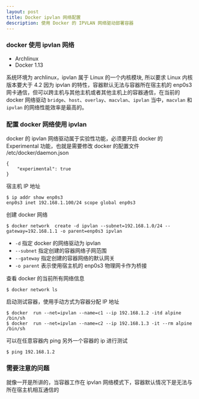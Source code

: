 ```yaml
---
layout: post
title: Docker ipvlan 网络配置
description: 使用 Docker 的 IPVLAN 网络驱动部署容器
---
```


### docker 使用 ipvlan 网络

- Archlinux 
- Docker 1.13

系统环境为 archlinux，ipvlan 属于 Linux 的一个内核模块, 所以要求 Linux 内核版本要大于 4.2 因为 ipvlan 的特性，容器默认无法与容器所在宿主机的 enp0s3 网卡通信，但可以跨主机与其他主机或者其他主机上的容器通信，在当前的 docker 网络驱动 `bridge`、`host`、`overlay`、`macvlan`、`ipvlan` 当中，`macvlan` 和 `ipvlan` 的网络性能效率是最高的。

### 配置 docker 网络使用 ipvlan

docker 的 ipvlan 网络驱动属于实验性功能，必须要开启 docker 的 Experimental 功能，也就是需要修改 docker 的配置文件 /etc/docker/daemon.json


    {
        "experimental": true
    }


宿主机 IP 地址


    $ ip addr show enp0s3
    enp0s3 inet 192.168.1.100/24 scope global enp0s3


创建 docker 网络

    $ docker network  create -d ipvlan --subnet=192.168.1.0/24 --gateway=192.168.1.1 -o parent=enp0s3 ipvlan

- `-d` 指定 docker 的网络驱动为 ipvlan
- `--subnet` 指定创建的容器网络子网范围
- `--gateway` 指定创建的容器网络的默认网关
- `-o parent` 表示使用宿主机的 enp0s3 物理网卡作为桥接

查看 docker 的当前所有网络信息


    $ docker network ls


启动测试容器，使用手动方式为容器分配 IP 地址


    $ docker  run --net=ipvlan --name=c1 --ip 192.168.1.2 -itd alpine /bin/sh
    $ docker  run --net=ipvlan --name=c2 --ip 192.168.1.3 -it --rm alpine /bin/sh


可以在任意容器内 ping 另外一个容器的 ip 进行测试


    $ ping 192.168.1.2


### 需要注意的问题

就像一开是所讲的，当容器工作在 ipvlan 网络模式下，容器默认情况下是无法与所在宿主机相互通信的

